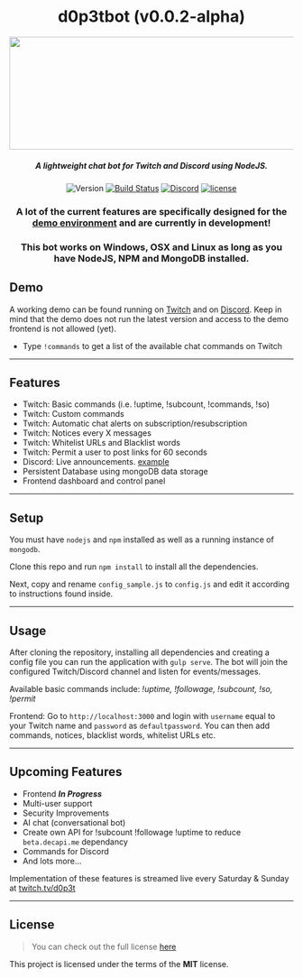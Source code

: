 <div align="center">

# d0p3tbot (v0.0.2-alpha)

<img src="http://i.imgur.com/suOPO9z.png" width="662px" height="200px">

##### A lightweight chat bot for Twitch and Discord using NodeJS.

![Version](https://img.shields.io/badge/version-0.0.2-green.svg) [![Build Status](https://travis-ci.org/d0p3t/d0p3tbot.svg?branch=master)](https://travis-ci.org/d0p3t/d0p3tbot) [![Discord](https://img.shields.io/discord/330910293934997504.svg)](https://discord.gg/bSd4cYJ) [![license](https://img.shields.io/github/license/mashape/apistatus.svg)]()

### A lot of the current features are specifically designed for the [demo environment](#demo) and are currently **in development**!
### This bot works on Windows, OSX and Linux as long as you have NodeJS, NPM and MongoDB installed.

</div>

## Demo
A working demo can be found running on [Twitch](https://twitch.tv/d0p3t) and on [Discord](https://discord.gg/bSd4cYJ). Keep in mind that the demo does not run the latest version and access to the demo frontend is not allowed (yet).

- Type `!commands` to get a list of the available chat commands on Twitch

---

## Features
* Twitch: Basic commands (i.e. !uptime, !subcount, !commands, !so)
* Twitch: Custom commands
* Twitch: Automatic chat alerts on subscription/resubscription
* Twitch: Notices every X messages
* Twitch: Whitelist URLs and Blacklist words
* Twitch: Permit a user to post links for 60 seconds
* Discord: Live announcements. [example](http://i.imgur.com/squmt3C.png)
* Persistent Database using mongoDB data storage
* Frontend dashboard and control panel
---

## Setup
You must have `nodejs` and `npm` installed as well as a running instance of `mongodb`.

Clone this repo and run `npm install` to install all the dependencies.

Next, copy and rename `config_sample.js` to `config.js` and edit it according to instructions found inside.

---

## Usage
After cloning the repository, installing all dependencies and creating a config file you can run the application with `gulp serve`. The bot will join the configured Twitch/Discord channel and listen for events/messages.

Available basic commands include: *!uptime, !followage, !subcount, !so, !permit*

Frontend: Go to `http://localhost:3000` and login with `username` equal to your Twitch name and `password` as `defaultpassword`. You can then add commands, notices, blacklist words, whitelist URLs etc.

---

## Upcoming Features
* Frontend ***In Progress***
* Multi-user support
* Security Improvements
* AI chat (conversational bot)
* Create own API for !subcount !followage !uptime to reduce `beta.decapi.me` dependancy
* Commands for Discord
* And lots more...

Implementation of these features is streamed live every Saturday & Sunday at [twitch.tv/d0p3t](https://twitch.tv/d0p3t)

---

## License
>You can check out the full license [here](https://github.com/d0p3t/d0p3tbot/blob/master/LICENSE)

This project is licensed under the terms of the **MIT** license.
